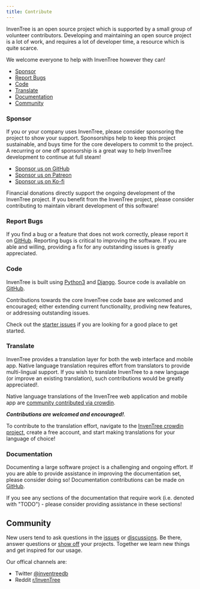 ```yaml
---
title: Contribute
---
```


InvenTree is an open source project which is supported by a small group of volunteer contributors. Developing and maintaining an open source project is a lot of work, and requires a lot of developer time, a resource which is quite scarce.

We welcome everyone to help with InvenTree however they can!  

- [Sponsor](#sponsor)
- [Report Bugs](#report-bugs)
- [Code](#code)
- [Translate](#translate)
- [Documentation](#documentation)
- [Community](#community)

### Sponsor

If you or your company uses InvenTree, please consider sponsoring the project to show your support. Sponsorships help to keep this project sustainable, and buys time for the core developers to commit to the project. A recurring or one off sponsorship is a great way to help InvenTree development to continue at full steam!

- [Sponsor us on GitHub](https://github.com/sponsors/inventree)
- [Sponsor us on Patreon](https://www.patreon.com/inventree)
- [Sponsor us on Ko-fi](https://ko-fi.com/inventree)

Financial donations directly support the ongoing development of the InvenTree project. If you benefit from the InvenTree project, please consider contributing to maintain vibrant development of this software!

### Report Bugs

If you find a bug or a feature that does not work correctly, please report it on [GitHub](https://github.com/inventree/inventree/issues).
Reporting bugs is critical to improving the software. If you are able and willing, providing a fix for any outstanding issues is greatly appreciated.

### Code

InvenTree is built using [Python3](https://www.python.org/) and [Django](https://www.djangoproject.com/). Source code is available on [GitHub](https://github.com/inventree/inventree).

Contributions towards the core InvenTree code base are welcomed and encouraged; either extending current functionality, prodiving new features, or addressing outstanding issues.

Check out the [starter issues](https://github.com/inventree/InvenTree/issues?q=is%3Aissue+is%3Aopen+label%3Astarter) if you are looking for a good place to get started.

### Translate

InvenTree provides a translation layer for both the web interface and mobile app. Native language translation requires effort from translators to provide multi-lingual support. If you wish to translate InvenTree to a new language (or improve an existing translation), such contributions would be greatly appreciated!.

Native language translations of the InvenTree web application and mobile app are [community contributed via crowdin](https://crowdin.com/project/inventree).

_**Contributions are welcomed and encouraged!**._

To contribute to the translation effort, navigate to the [InvenTree crowdin project](https://crowdin.com/project/inventree), create a free account, and start making translations for your language of choice!

### Documentation

Documenting a large software project is a challenging and ongoing effort. If you are able to provide assistance in improving the documentation set, please consider doing so! Documentation contributions can be made on [GitHub](https://github.com/inventree/inventree-docs).

If you see any sections of the documentation that require work (i.e. denoted with "TODO") - please consider providing assistance in these sections!

## Community

New users tend to ask questions in the [issues](https://github.com/inventree/InvenTree/issues) or [discussions](https://github.com/inventree/InvenTree/discussions). Be there, answer questions or [show off](https://github.com/inventree/InvenTree/discussions/categories/show-and-tell) your projects. Together we learn new things and get inspired for our usage.

Our offical channels are:
- Twitter [@inventreedb](https://twitter.com/inventreedb)
- Reddit [r/InvenTree](https://www.reddit.com/r/InvenTree/)
